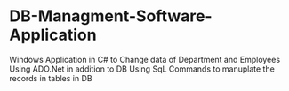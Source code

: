 #  DB-Managment-Software-Application
Windows Application in C# to Change  data of Department and Employees Using ADO.Net 
in addition to DB Using SqL Commands to manuplate the records in tables in DB
